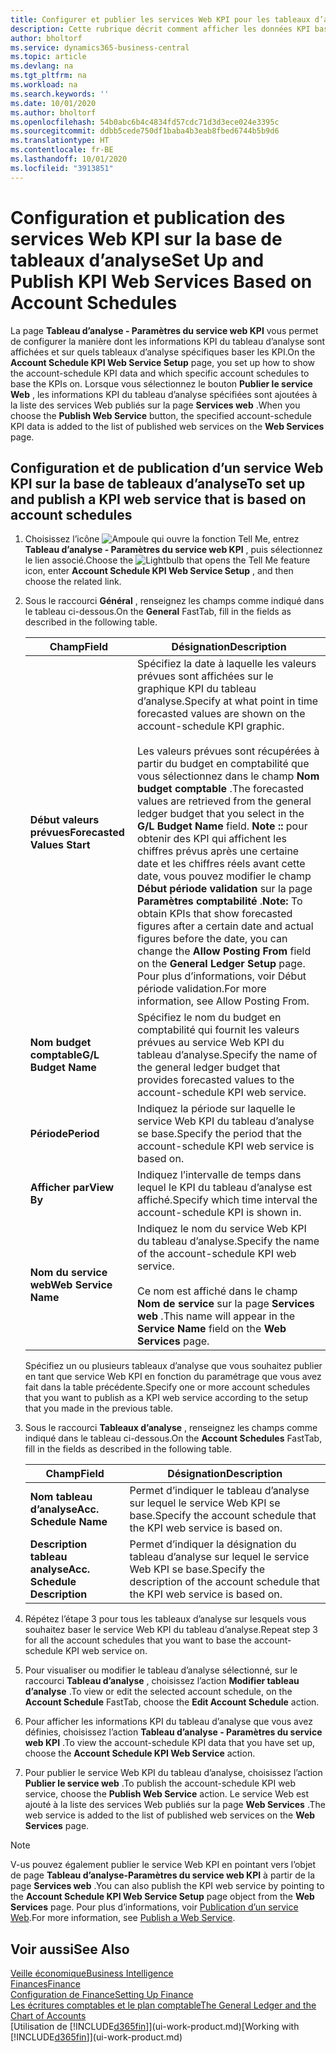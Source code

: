 ```yaml
---
title: Configurer et publier les services Web KPI pour les tableaux d’analyse | Microsoft Docs
description: Cette rubrique décrit comment afficher les données KPI basées sur des tableaux d’analyse spécifiques.
author: bholtorf
ms.service: dynamics365-business-central
ms.topic: article
ms.devlang: na
ms.tgt_pltfrm: na
ms.workload: na
ms.search.keywords: ''
ms.date: 10/01/2020
ms.author: bholtorf
ms.openlocfilehash: 54b0abc6b4c4834fd57cdc71d3d3ece024e3395c
ms.sourcegitcommit: ddbb5cede750df1baba4b3eab8fbed6744b5b9d6
ms.translationtype: HT
ms.contentlocale: fr-BE
ms.lasthandoff: 10/01/2020
ms.locfileid: "3913851"
---
```

# <a name="set-up-and-publish-kpi-web-services-based-on-account-schedules"></a><span data-ttu-id="07eec-103">Configuration et publication des services Web KPI sur la base de tableaux d’analyse</span><span class="sxs-lookup"><span data-stu-id="07eec-103">Set Up and Publish KPI Web Services Based on Account Schedules</span></span>
<span data-ttu-id="07eec-104">La page **Tableau d’analyse - Paramètres du service web KPI** vous permet de configurer la manière dont les informations KPI du tableau d’analyse sont affichées et sur quels tableaux d’analyse spécifiques baser les KPI.</span><span class="sxs-lookup"><span data-stu-id="07eec-104">On the **Account Schedule KPI Web Service Setup** page, you set up how to show the account-schedule KPI data and which specific account schedules to base the KPIs on.</span></span> <span data-ttu-id="07eec-105">Lorsque vous sélectionnez le bouton **Publier le service Web** , les informations KPI du tableau d’analyse spécifiées sont ajoutées à la liste des services Web publiés sur la page **Services web** .</span><span class="sxs-lookup"><span data-stu-id="07eec-105">When you choose the **Publish Web Service** button, the specified account-schedule KPI data is added to the list of published web services on the **Web Services** page.</span></span>  

## <a name="to-set-up-and-publish-a-kpi-web-service-that-is-based-on-account-schedules"></a><span data-ttu-id="07eec-106">Configuration et de publication d’un service Web KPI sur la base de tableaux d’analyse</span><span class="sxs-lookup"><span data-stu-id="07eec-106">To set up and publish a KPI web service that is based on account schedules</span></span>  
1.  <span data-ttu-id="07eec-107">Choisissez l’icône ![Ampoule qui ouvre la fonction Tell Me](media/ui-search/search_small.png "Dites-moi ce que vous voulez faire"), entrez **Tableau d’analyse - Paramètres du service web KPI** , puis sélectionnez le lien associé.</span><span class="sxs-lookup"><span data-stu-id="07eec-107">Choose the ![Lightbulb that opens the Tell Me feature](media/ui-search/search_small.png "Tell me what you want to do") icon, enter **Account Schedule KPI Web Service Setup** , and then choose the related link.</span></span>  
2.  <span data-ttu-id="07eec-108">Sous le raccourci **Général** , renseignez les champs comme indiqué dans le tableau ci-dessous.</span><span class="sxs-lookup"><span data-stu-id="07eec-108">On the **General** FastTab, fill in the fields as described in the following table.</span></span>  

    |<span data-ttu-id="07eec-109">Champ</span><span class="sxs-lookup"><span data-stu-id="07eec-109">Field</span></span>|<span data-ttu-id="07eec-110">Désignation</span><span class="sxs-lookup"><span data-stu-id="07eec-110">Description</span></span>|  
    |---------------------------------|---------------------------------------|  
    |<span data-ttu-id="07eec-111">**Début valeurs prévues**</span><span class="sxs-lookup"><span data-stu-id="07eec-111">**Forecasted Values Start**</span></span>|<span data-ttu-id="07eec-112">Spécifiez la date à laquelle les valeurs prévues sont affichées sur le graphique KPI du tableau d’analyse.</span><span class="sxs-lookup"><span data-stu-id="07eec-112">Specify at what point in time forecasted values are shown on the account-schedule KPI graphic.</span></span><br /><br /> <span data-ttu-id="07eec-113">Les valeurs prévues sont récupérées à partir du budget en comptabilité que vous sélectionnez dans le champ **Nom budget comptable** .</span><span class="sxs-lookup"><span data-stu-id="07eec-113">The forecasted values are retrieved from the general ledger budget that you select in the **G/L Budget Name** field.</span></span> <span data-ttu-id="07eec-114">**Note ::** pour obtenir des KPI qui affichent les chiffres prévus après une certaine date et les chiffres réels avant cette date, vous pouvez modifier le champ **Début période validation** sur la page **Paramètres comptabilité** .</span><span class="sxs-lookup"><span data-stu-id="07eec-114">**Note:**  To obtain KPIs that show forecasted figures after a certain date and actual figures before the date, you can change the **Allow Posting From** field on the **General Ledger Setup** page.</span></span> <span data-ttu-id="07eec-115">Pour plus d’informations, voir Début période validation.</span><span class="sxs-lookup"><span data-stu-id="07eec-115">For more information, see Allow Posting From.</span></span>|  
    |<span data-ttu-id="07eec-116">**Nom budget comptable**</span><span class="sxs-lookup"><span data-stu-id="07eec-116">**G/L Budget Name**</span></span>|<span data-ttu-id="07eec-117">Spécifiez le nom du budget en comptabilité qui fournit les valeurs prévues au service Web KPI du tableau d’analyse.</span><span class="sxs-lookup"><span data-stu-id="07eec-117">Specify the name of the general ledger budget that provides forecasted values to the account-schedule KPI web service.</span></span>|  
    |<span data-ttu-id="07eec-118">**Période**</span><span class="sxs-lookup"><span data-stu-id="07eec-118">**Period**</span></span>|<span data-ttu-id="07eec-119">Indiquez la période sur laquelle le service Web KPI du tableau d’analyse se base.</span><span class="sxs-lookup"><span data-stu-id="07eec-119">Specify the period that the account-schedule KPI web service is based on.</span></span>|  
    |<span data-ttu-id="07eec-120">**Afficher par**</span><span class="sxs-lookup"><span data-stu-id="07eec-120">**View By**</span></span>|<span data-ttu-id="07eec-121">Indiquez l’intervalle de temps dans lequel le KPI du tableau d’analyse est affiché.</span><span class="sxs-lookup"><span data-stu-id="07eec-121">Specify which time interval the account-schedule KPI is shown in.</span></span>|  
    |<span data-ttu-id="07eec-122">**Nom du service web**</span><span class="sxs-lookup"><span data-stu-id="07eec-122">**Web Service Name**</span></span>|<span data-ttu-id="07eec-123">Indiquez le nom du service Web KPI du tableau d’analyse.</span><span class="sxs-lookup"><span data-stu-id="07eec-123">Specify the name of the account-schedule KPI web service.</span></span><br /><br /> <span data-ttu-id="07eec-124">Ce nom est affiché dans le champ **Nom de service** sur la page **Services web** .</span><span class="sxs-lookup"><span data-stu-id="07eec-124">This name will appear in the **Service Name** field on the **Web Services** page.</span></span>|  

    <span data-ttu-id="07eec-125">Spécifiez un ou plusieurs tableaux d’analyse que vous souhaitez publier en tant que service Web KPI en fonction du paramétrage que vous avez fait dans la table précédente.</span><span class="sxs-lookup"><span data-stu-id="07eec-125">Specify one or more account schedules that you want to publish as a KPI web service according to the setup that you made in the previous table.</span></span>  

3.  <span data-ttu-id="07eec-126">Sous le raccourci **Tableaux d’analyse** , renseignez les champs comme indiqué dans le tableau ci-dessous.</span><span class="sxs-lookup"><span data-stu-id="07eec-126">On the **Account Schedules** FastTab, fill in the fields as described in the following table.</span></span>  

    |<span data-ttu-id="07eec-127">Champ</span><span class="sxs-lookup"><span data-stu-id="07eec-127">Field</span></span>|<span data-ttu-id="07eec-128">Désignation</span><span class="sxs-lookup"><span data-stu-id="07eec-128">Description</span></span>|  
    |---------------------------------|---------------------------------------|  
    |<span data-ttu-id="07eec-129">**Nom tableau d’analyse**</span><span class="sxs-lookup"><span data-stu-id="07eec-129">**Acc. Schedule Name**</span></span>|<span data-ttu-id="07eec-130">Permet d’indiquer le tableau d’analyse sur lequel le service Web KPI se base.</span><span class="sxs-lookup"><span data-stu-id="07eec-130">Specify the account schedule that the KPI web service is based on.</span></span>|  
    |<span data-ttu-id="07eec-131">**Description tableau analyse**</span><span class="sxs-lookup"><span data-stu-id="07eec-131">**Acc. Schedule Description**</span></span>|<span data-ttu-id="07eec-132">Permet d’indiquer la désignation du tableau d’analyse sur lequel le service Web KPI se base.</span><span class="sxs-lookup"><span data-stu-id="07eec-132">Specify the description of the account schedule that the KPI web service is based on.</span></span>|  

4.  <span data-ttu-id="07eec-133">Répétez l’étape 3 pour tous les tableaux d’analyse sur lesquels vous souhaitez baser le service Web KPI du tableau d’analyse.</span><span class="sxs-lookup"><span data-stu-id="07eec-133">Repeat step 3 for all the account schedules that you want to base the account-schedule KPI web service on.</span></span>  
5.  <span data-ttu-id="07eec-134">Pour visualiser ou modifier le tableau d’analyse sélectionné, sur le raccourci **Tableau d’analyse** , choisissez l’action **Modifier tableau d’analyse** .</span><span class="sxs-lookup"><span data-stu-id="07eec-134">To view or edit the selected account schedule, on the **Account Schedule** FastTab, choose the **Edit Account Schedule** action.</span></span>  
6.  <span data-ttu-id="07eec-135">Pour afficher les informations KPI du tableau d’analyse que vous avez définies, choisissez l’action **Tableau d’analyse - Paramètres du service web KPI** .</span><span class="sxs-lookup"><span data-stu-id="07eec-135">To view the account-schedule KPI data that you have set up, choose the **Account Schedule KPI Web Service** action.</span></span>  
7.  <span data-ttu-id="07eec-136">Pour publier le service Web KPI du tableau d’analyse, choisissez l’action **Publier le service web** .</span><span class="sxs-lookup"><span data-stu-id="07eec-136">To publish the account-schedule KPI web service, choose the **Publish Web Service** action.</span></span> <span data-ttu-id="07eec-137">Le service Web est ajouté à la liste des services Web publiés sur la page **Web Services** .</span><span class="sxs-lookup"><span data-stu-id="07eec-137">The web service is added to the list of published web services on the **Web Services** page.</span></span>  

> [!NOTE]  
>  <span data-ttu-id="07eec-138">V-us pouvez également publier le service Web KPI en pointant vers l’objet de page **Tableau d’analyse-Paramètres du service web KPI** à partir de la page **Services web** .</span><span class="sxs-lookup"><span data-stu-id="07eec-138">You can also publish the KPI web service by pointing to the **Account Schedule KPI Web Service Setup** page object from the **Web Services** page.</span></span> <span data-ttu-id="07eec-139">Pour plus d’informations, voir [Publication d’un service Web](across-how-publish-web-service.md).</span><span class="sxs-lookup"><span data-stu-id="07eec-139">For more information, see [Publish a Web Service](across-how-publish-web-service.md).</span></span>  

## <a name="see-also"></a><span data-ttu-id="07eec-140">Voir aussi</span><span class="sxs-lookup"><span data-stu-id="07eec-140">See Also</span></span>  
[<span data-ttu-id="07eec-141">Veille économique</span><span class="sxs-lookup"><span data-stu-id="07eec-141">Business Intelligence</span></span>](bi.md)  
[<span data-ttu-id="07eec-142">Finances</span><span class="sxs-lookup"><span data-stu-id="07eec-142">Finance</span></span>](finance.md)  
[<span data-ttu-id="07eec-143">Configuration de Finance</span><span class="sxs-lookup"><span data-stu-id="07eec-143">Setting Up Finance</span></span>](finance-setup-finance.md)  
[<span data-ttu-id="07eec-144">Les écritures comptables et le plan comptable</span><span class="sxs-lookup"><span data-stu-id="07eec-144">The General Ledger and the Chart of Accounts</span></span>](finance-general-ledger.md)  
<span data-ttu-id="07eec-145">[Utilisation de [!INCLUDE[d365fin](includes/d365fin_md.md)]](ui-work-product.md)</span><span class="sxs-lookup"><span data-stu-id="07eec-145">[Working with [!INCLUDE[d365fin](includes/d365fin_md.md)]](ui-work-product.md)</span></span>
